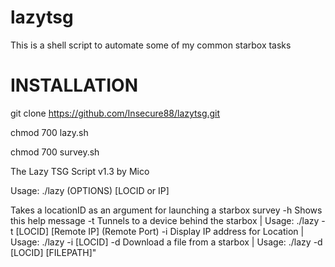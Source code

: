 # lazytsg
This is a shell script to automate some of my common starbox tasks

INSTALLATION
=========================
git clone https://github.com/Insecure88/lazytsg.git

chmod 700 lazy.sh

chmod 700 survey.sh

The Lazy TSG Script v1.3 by Mico

Usage: ./lazy (OPTIONS) [LOCID or IP]

Takes a locationID as an argument for launching a starbox survey
                -h              Shows this help message
                -t              Tunnels to a device behind the starbox | Usage: ./lazy -t [LOCID] [Remote IP] (Remote Port)
		-i		Display IP address for Location | Usage: ./lazy -i [LOCID]
		-d 		Download a file from a starbox | Usage: ./lazy -d [LOCID] [FILEPATH]"

